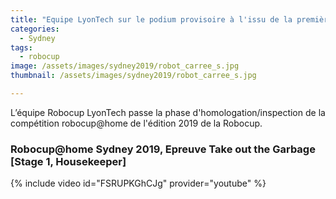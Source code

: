 ```yaml
---
title: "Equipe LyonTech sur le podium provisoire à l'issu de la première journée de compétition"
categories:
  - Sydney
tags:
  - robocup
image: /assets/images/sydney2019/robot_carree_s.jpg
thumbnail: /assets/images/sydney2019/robot_carree_s.jpg

---
```



L’équipe Robocup LyonTech passe la phase d'homologation/inspection de la compétition  robocup@home de l'édition 2019 de la Robocup.


### Robocup@home Sydney 2019, Epreuve Take out the Garbage [Stage 1, Housekeeper] ###

{% include video id="FSRUPKGhCJg" provider="youtube" %}
